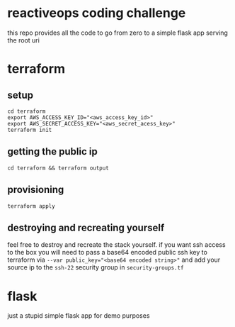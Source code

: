 # reactiveops coding challenge
this repo provides all the code to go from zero to a simple flask app serving the root uri

# terraform
## setup
```
cd terraform
export AWS_ACCESS_KEY_ID="<aws_access_key_id>"
export AWS_SECRET_ACCESS_KEY="<aws_secret_acess_key>"
terraform init
```

## getting the public ip
```
cd terraform && terraform output
```

## provisioning
```
terraform apply
```

## destroying and recreating yourself
feel free to destroy and recreate the stack yourself.  if you want ssh access to the
box you will need to pass a base64 encoded public ssh key to terraform via
`--var public_key="<base64 encoded string>"` and add your source ip to the `ssh-22`
security group in `security-groups.tf`

# flask
just a stupid simple flask app for demo purposes
